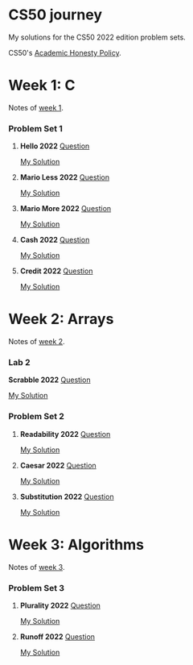 # CS50 journey
My solutions for the CS50 2022 edition problem sets. 

CS50's [Academic Honesty Policy](https://cs50.harvard.edu/x/2022/honesty).

# Week 1: C
Notes of [week 1](https://cs50.harvard.edu/x/2022/notes/1/).

### Problem Set 1
1. **Hello 2022**
    [Question](https://cs50.harvard.edu/x/2022/psets/1/hello/)
    
    [My Solution](https://github.com/cbe99/CS50-journey-2022/blob/main/ProblemSet%231/Hello-2022/Hello.c)
    
2. **Mario Less 2022**
    [Question](https://cs50.harvard.edu/x/2022/psets/1/mario/less/)
    
    [My Solution](https://github.com/cbe99/CS50-journey-2022/blob/main/ProblemSet%231/Mario-less-2022/Mario-less.c)
    
3. **Mario More 2022**
    [Question](https://cs50.harvard.edu/x/2022/psets/1/mario/more/)
    
    [My Solution](https://github.com/cbe99/CS50-journey-2022/blob/main/ProblemSet%231/Mario-more-2022/Mario-more.c)
    
4. **Cash 2022**
    [Question](https://cs50.harvard.edu/x/2022/psets/1/cash/)
    
    [My Solution](https://github.com/cbe99/CS50-journey-2022/blob/main/ProblemSet%231/Cash-2022/Cash.c)
    
5. **Credit 2022**
    [Question](https://cs50.harvard.edu/x/2022/psets/1/credit/)
    
    [My Solution](https://github.com/cbe99/CS50-journey-2022/blob/main/ProblemSet%231/Credit-2022/Credit.c)

# Week 2: Arrays
Notes of [week 2](https://cs50.harvard.edu/x/2022/notes/2/).

### Lab 2
**Scrabble 2022**
[Question](https://cs50.harvard.edu/x/2022/labs/2/)

[My Solution](https://github.com/cbe99/CS50-journey-2022/blob/main/Lab%232/Scrabble-2022/Scrabble.c)

### Problem Set 2
1. **Readability 2022**
    [Question](https://cs50.harvard.edu/x/2022/psets/2/readability/)
    
    [My Solution](https://github.com/cbe99/CS50-journey-2022/blob/main/ProblemSet%232/Readability%202022/Readability.c)
    
2. **Caesar 2022**
    [Question](https://cs50.harvard.edu/x/2022/psets/2/caesar/)
    
    [My Solution](https://github.com/cbe99/CS50-journey-2022/blob/main/ProblemSet%232/Caesar-2022/Caesar.c)
    
3. **Substitution 2022**
    [Question](https://cs50.harvard.edu/x/2022/psets/2/substitution/)
    
    [My Solution](https://github.com/cbe99/CS50-journey-2022/blob/main/ProblemSet%232/Substitution%202022/Substitution.c)
    
 # Week 3: Algorithms
 Notes of [week 3](https://cs50.harvard.edu/x/2022/notes/3/).

### Problem Set 3
1. **Plurality 2022**
    [Question](https://cs50.harvard.edu/x/2022/psets/3/plurality/)
    
    [My Solution](https://github.com/cbe99/CS50-journey-2022/blob/main/ProblemSet%233/Plurality-2022/Plurality.c)
    
2. **Runoff 2022**
    [Question](https://cs50.harvard.edu/x/2022/psets/3/runoff/)
    
    [My Solution](https://github.com/cbe99/CS50-journey-2022/tree/main/ProblemSet%233/Runoff-2022/Runoff.c)
